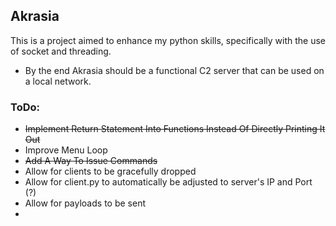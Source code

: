 ## Akrasia

This is a project aimed to enhance my python skills, specifically with the use of socket and threading.
- By the end Akrasia should be a functional C2 server that can be used on a local network.

### ToDo:
- ~~Implement Return Statement Into Functions Instead Of Directly Printing It Out~~
- Improve Menu Loop
- ~~Add A Way To Issue Commands~~
- Allow for clients to be gracefully dropped
- Allow for client.py to automatically be adjusted to server's IP and Port (?)
- Allow for payloads to be sent
- 
